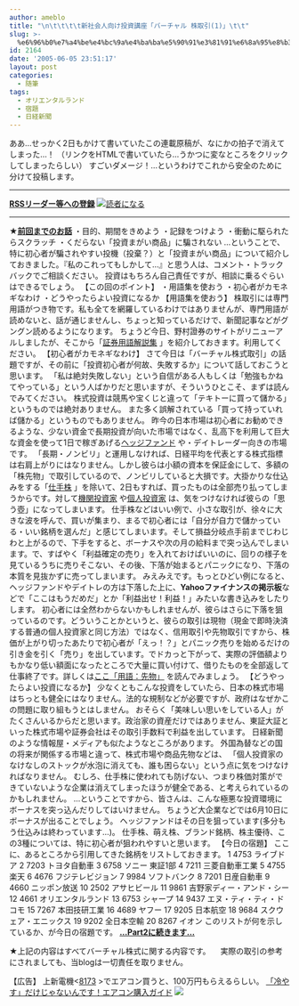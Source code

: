 ```yaml
---
author: ameblo
title: "\n\t\t\t\t新社会人向け投資講座「バーチャル 株取引(1)」\t\t"
slug: >-
  %e6%96%b0%e7%a4%be%e4%bc%9a%e4%ba%ba%e5%90%91%e3%81%91%e6%8a%95%e8%b3%87%e8%ac%9b%e5%ba%a7%e3%80%8c%e3%83%90%e3%83%bc%e3%83%81%e3%83%a3%e3%83%ab-%e6%a0%aa%e5%8f%96%e5%bc%951%e3%80%8d
id: 2164
date: '2005-06-05 23:51:17'
layout: post
categories:
  - 随筆
tags:
  - オリエンタルランド
  - 宿題
  - 日経新聞
---
```


ああ…せっかく2日もかけて書いていたこの連載原稿が、なにかの拍子で消えてしまった…！ （リンクをHTMLで書いていたら…うかつに変なところをクリックしてしまったらしい） すごいダメージ！…というわけでこれから安全のために分けて投稿します。

* * *

[**RSSリーダー等への登録**](http://ameblo.jp/blog/rss.php?uid=akihiko) [![読者になる](http://ameblo.jp/p_skin/in_the_sea/img/btn_reader.gif)](http://ameblo.jp/blog/reader/edit.php?bid=48f98f04bfc207f6c6473e0adaa1ec24)

* * *

**★**[**前回までのお話**](http://akihiko.ameblo.jp/entry-b2dc795bb176f7d3583d50c479635457.html) ・目的、期間をきめよう ・記録をつけよう ・衝動に駆られたらスクラッチ ・くだらない「投資まがい商品」に騙されない …ということで、特に初心者が騙されやすい投機（投棄？）と「投資まがい商品」について紹介しておきました。『私のこれってもしかして…』と思う人は、コメント・トラックバックでご相談ください。 投資はもちろん自己責任ですが、相談に乗るぐらいはできるでしょう。 【この回のポイント】 ・用語集を使おう ・初心者がカモネギなわけ ・どうやったらよい投資になるか 【用語集を使おう】 株取引には専門用語がつき物です。私も全てを網羅しているわけではありませんが、専門用語が読めないと、話が通じませんし、ちょっと知っているだけで、新聞記事などがグングン読めるようになります。 ちょうど今日、野村證券のサイトがリニューアルしましたが、そこから「[証券用語解説集](http://www.nomura.co.jp/terms/) 」を紹介しておきます。利用してください。 【初心者がカモネギなわけ】 さて今日は「バーチャル株式取引」の話題ですが、その前に「投資初心者が何故、失敗するか」について話しておこうと思います。 「私は絶対失敗しない」という自信がある人もしくは「勉強もかねてやっている」という人ばかりだと思いますが、そういうひとこそ、まずは読んでみてください。 株式投資は競馬や宝くじと違って「テキトーに買って儲かる」というものでは絶対ありません。 また多く誤解されている「買って持っていれば儲かる」というものでもありません。 昨今の日本市場は初心者にお勧めできるような、少ない資金で長期投資が向いた市場ではなく、乱高下を利用して巨大な資金を使って1日で稼ぎあげる[ヘッジファンド](http://www.nomura.co.jp/terms/japan/he/h_fund.html) や・デイトレーダー向きの市場です。 「長期・ノンビリ」と運用しなければ、日経平均を代表とする株式指標は右肩上がりにはなりません。しかし彼らは小額の資本を保証金にして、多額の「株先物」で取引しているので、ノンビリしていると大損です。大掛かりな仕込みをする「[仕手株](http://www.nomura.co.jp/terms/japan/si/sitekabu.html) 」を除いて、2日もすれば、買ったものは全部売り払ってしまうからです。対して[機関投資家](http://www.nomura.co.jp/terms/japan/ki/kikantou.html) や[個人投資家](http://www.nomura.co.jp/terms/japan/ko/kojintosika.html) は、気をつけなければ彼らの「思う壺」になってしまいます。 仕手株などはいい例で、小さな取引が、徐々に大きな波を呼んで、買いが集まり、まるで初心者には「自分が自力で儲かっている・いい銘柄を選んだ」と感じてしまいます。そして損益分岐点手前までじわじわと上がるので、下手をすると、ボーナスや次の月の給料まで突っ込んでしまいます。で、すばやく「利益確定の売り」を入れておけばいいのに、回りの様子を見ているうちに売りそこない、その後、下落が始まるとパニックになり、下落の本質を見抜かずに売ってしまいます。 みえみえです。もっとひどい例になると、ヘッジファンドやデイトレの方は下落した上に、**Yahooファイナンスの掲示板**などで「ここはもうだめだ」とか「利益出せ！利益！」みたいな書き込みをしたりします。 初心者には全然わからないかもしれませんが、彼らはさらに下落を狙っているのです。どういうことかというと、彼らの取引は現物（現金で即時決済する普通の個人投資家と同じ方法）ではなく、信用取引や先物取引ですから、株価が上がり切ったあたりで初心者が「えっ！？」とパニック売りを始めるだけの引き金を引く「売り」を出しています。でドカっと下がって、実際の評価額よりもかなり低い額面になったところで大量に買い付けて、借りたものを全部返して仕事終了です。詳しくは[ここ「用語：先物」](http://www.nomura.co.jp/terms/japan/sa/sakimono.html) を読んでみましょう。 【どうやったらよい投資になるか】 少なくともこんな投資をしていたら、日本の株式市場はちっとも健全にはなりません。法的な規制などが必要ですが、政府はなぜかこの問題に取り組もうとはしません。 おそらく「美味しい思いをしている人」がたくさんいるからだと思います。政治家の資産だけではありません、東証大証といった株式市場や証券会社はその取引手数料で利益を出しています。 日経新聞のような情報屋・メディアも似たようなところがあります。 外国為替などの国の将来が関係する市場と違って、株式市場や商品先物などは、 「個人投資家のなけなしのストックが水泡に消えても、誰も困らない」という点に気をつけなければなりません。 むしろ、仕手株に使われても防げない、つまり株価対策ができていないような企業は消えてしまったほうが健全である、と考えられているのかもしれません。 …ということですから、皆さんは、こんな極悪な投資環境にボーナスを突っ込んだりしてはいけません。 ちょうど大企業などでは6月10日にボーナスが出ることでしょう。 ヘッジファンドはその日を狙っています(多分もう仕込みは終わっています…)。 仕手株、萌え株、ブランド銘柄、株主優待、この3種については、特に初心者が狙われやすいと思います。 【今日の宿題】 ここに、あるところから引用してきた銘柄をリストしておきます。 1 4753 ライブドア 2 7203 トヨタ自動車 3 6758 ソニー 東証1部 4 7211 三菱自動車工業 5 4755 楽天 6 4676 フジテレビジョン 7 9984 ソフトバンク 8 7201 日産自動車 9 4660 ニッポン放送 10 2502 アサヒビール 11 9861 吉野家ディー・アンド・シー 12 4661 オリエンタルランド 13 6753 シャープ 14 9437 エヌ・ティ・ティ・ドコモ 15 7267 本田技研工業 16 4689 ヤフー 17 9205 日本航空 18 9684 スクウェア・エニックス 19 9202 全日本空輸 20 8267 イオン このリストが何を示しているか、が今日の宿題です。 [**…Part2に続きます…**](http://akihiko.ameblo.jp/entry-1c692c7513d23d151c066f8d7e52910b.html)

★上記の内容はすべてバーチャル株式に関する内容です。 　実際の取引の参考にされましても、当blogは一切責任を取りません。

【広告】 上新電機<[8173](http://chart.finance.livedoor.com/index?stock_id=8173) >でエアコン買うと、100万円もらえるらしい。 [「冷やす」だけじゃないんです！エアコン購入ガイド](http://click.linksynergy.com/fs-bin/click?id=Lc4Ye5PmDRw&offerid=47123.10000032&type=1&subid=0) ![](http://ad.linksynergy.com/fs-bin/show?id=Lc4Ye5PmDRw&bids=47123.10000032&type=1&subid=0)